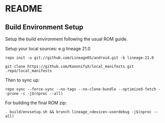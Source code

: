 # README
## Build Environment Setup

Setup the build environment following the usual ROM guide.

Setup your local sources:
e.g lineage 21.0

```
repo init -u git://github.com/LineageOS/android.git -b lineage-21.0

```

```
git clone https://github.com/KanonifyX/local_manifests.git .repo/local_manifests
```

Then to sync up:
```
repo sync --force-sync --no-tags --no-clone-bundle --optimized-fetch --prune -c -j$(nproc --all)
```

For building the final ROM zip:
```
. build/envsetup.sh && brunch lineage_<device>-userdebug -j$(nproc --all)
```
